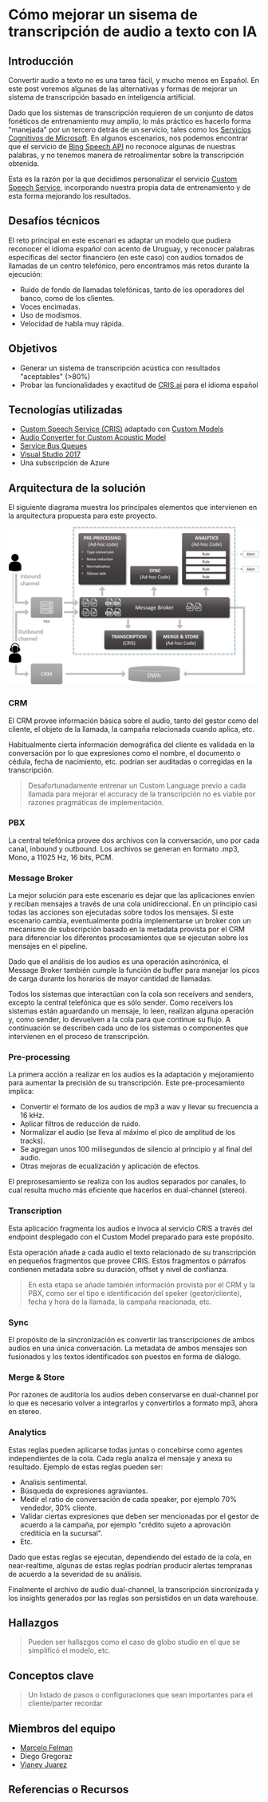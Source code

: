 # Cómo mejorar un sisema de transcripción de audio a texto con IA

## Introducción

Convertir audio a texto no es una tarea fácil, y mucho menos en Español. En este post veremos algunas de las alternativas y formas de mejorar un sistema de transcripción basado en inteligencia artificial.

Dado que los sistemas de transcripción requieren de un conjunto de datos fonéticos de entrenamiento muy amplio, lo más práctico es hacerlo forma "manejada" por un tercero detrás de un servicio, tales como los [Servicios Cognitivos de Microsoft](https://azure.microsoft.com/es-mx/services/cognitive-services/). En algunos escenarios, nos podemos encontrar que el servicio de [Bing Speech API](https://azure.microsoft.com/es-mx/services/cognitive-services/speech/) no reconoce algunas de nuestras palabras, y no tenemos manera de retroalimentar sobre la transcripción obtenida.

Esta es la razón por la que decidimos personalizar el servicio [Custom Speech Service](https://azure.microsoft.com/es-mx/services/cognitive-services/custom-speech-service/), incorporando nuestra propia data de entrenamiento y de esta forma mejorando los resultados.

## Desafíos técnicos

El reto principal en este escenari es adaptar un modelo que pudiera reconocer el idioma español con acento de Uruguay, y reconocer palabras específicas del sector financiero (en este caso) con audios tomados de llamadas de un centro telefónico, pero encontramos más retos durante la ejecución:

* Ruido de fondo de llamadas telefónicas, tanto de los operadores del banco, como de los clientes.
* Voces encimadas.
* Uso de modismos.
* Velocidad de habla muy rápida.

## Objetivos

* Generar un sistema de transcripción acústica con resultados "aceptables" (>80%)
* Probar las funcionalidades y exactitud de [CRIS.ai](http://cris.ai) para el idioma español

## Tecnologías utilizadas

- [Custom Speech Service (CRIS)](https://cris.ai/) adaptado con [Custom Models](https://azure.microsoft.com/en-us/services/cognitive-services/custom-speech-service/)
- [Audio Converter for Custom Acoustic Model](https://github.com/vianeyja/AudioConverter)
- [Service Bus Queues](https://docs.microsoft.com/en-us/azure/service-bus-messaging/service-bus-dotnet-get-started-with-queues)
- [Visual Studio 2017](http://www.visualstudio.com/vs)
- Una subscripción de Azure

## Arquitectura de la solución

El siguiente diagrama muestra los principales elementos que intervienen en la arquitectura propuesta para este proyecto.

![Arquitectura general](https://github.com/dgregoraz/case-studies/blob/master/images/cs-1/architecture.png?raw=true)

### CRM

El CRM provee información básica sobre el audio, tanto del gestor como del cliente, el objeto de la llamada, la campaña relacionada cuando aplica, etc.

Habitualmente cierta información demográfica del cliente es validada en la conversación por lo que expresiones como el nombre, el documento o cédula, fecha de nacimiento, etc. podrían ser auditadas o corregidas en la transcripción.

>Desafortunadamente entrenar un Custom Language previo a cada llamada para mejorar el accuracy de la transcripción no es viable por razones pragmáticas de implementación.

### PBX

La central telefónica provee dos archivos con la conversación, uno por cada canal, inbound y outbound. Los archivos se generan en formato .mp3, Mono, a 11025 Hz, 16 bits, PCM.

### Message Broker

La mejor solución para este escenario es dejar que las aplicaciones envíen y reciban mensajes a través de una cola unidireccional. En un principio casi todas las acciones son ejecutadas sobre todos los mensajes. Si este escenario cambia, eventualmente podría implementarse un broker con un mecanismo de subscripción basado en la metadata provista por el CRM para diferenciar los diferentes procesamientos que se ejecutan sobre los mensajes en el pipeline.

Dado que el análisis de los audios es una operación asincrónica, el Message Broker también cumple la función de buffer para manejar los picos de carga durante los horarios de mayor cantidad de llamadas.

Todos los sistemas que interactúan con la cola son receivers and senders, excepto la central telefónica que es sólo sender. Como receivers los sistemas están aguardando un mensaje, lo leen, realizan alguna operación y, como sender, lo devuelven a la cola para que continue su flujo. A continuación se describen cada uno de los sistemas o componentes que intervienen en el proceso de transcripción.

### Pre-processing

La primera acción a realizar en los audios es la adaptación y mejoramiento para aumentar la precisión de su transcripción.  Este pre-procesamiento implica:

- Convertir el formato de los audios de mp3 a wav y llevar su frecuencia a 16 kHz.
- Aplicar filtros de reducción de ruido.
- Normalizar el audio (se lleva al máximo el pico de amplitud de los tracks).
- Se agregan unos 100 milisegundos de silencio al principio y al final del audio.
- Otras mejoras de ecualización y aplicación de efectos.

El preprosesamiento se realiza con los audios separados por canales, lo cual resulta mucho más eficiente que hacerlos en dual-channel (stereo).

### Transcription

Esta aplicación fragmenta los audios e invoca al servicio CRIS a través del endpoint desplegado con el Custom Model preparado para este propósito.

Esta operación añade a cada audio el texto relacionado de su transcripción en pequeños fragmentos que provee CRIS. Estos fragmentos o párrafos contienen metadata sobre su duración, offset y nivel de confianza.

>En esta etapa se añade también información provista por el CRM y la PBX, como ser el tipo e identificación del speker (gestor/cliente), fecha y hora de la llamada, la campaña reacionada, etc.

### Sync

El propósito de la sincronización es convertir las transcripciones de ambos audios en una única conversación. La metadata de ambos mensajes son fusionados y los textos identificados son puestos en forma de diálogo.

### Merge & Store

Por razones de auditoría los audios deben conservarse en dual-channel por lo que es necesario volver a integrarlos y convertirlos a formato mp3, ahora en stereo.

### Analytics

Estas reglas pueden aplicarse todas juntas o concebirse como agentes independientes de la cola. Cada regla analiza el mensaje y anexa su resultado. Ejemplo de estas reglas pueden ser:

- Analisis sentimental.
- Búsqueda de expresiones agraviantes.
- Medir el ratio de conversación de cada speaker, por ejemplo 70% vendedor, 30% cliente.
- Validar ciertas expresiones que deben ser mencionadas por el gestor de acuerdo a la campaña, por ejemplo "crédito sujeto a aprovación crediticia en la sucursal".
- Etc.

Dado que estas reglas se ejecutan, dependiendo del estado de la cola, en near-realtime, algunas de estas reglas podrían producir alertas tempranas de acuerdo a la severidad de su análisis.

Finalmente el archivo de audio dual-channel, la transcripción sincronizada y los insights generados por las reglas son persistidos en un data warehouse.

## Hallazgos

> Pueden ser hallazgos como el caso de globo studio en el que se simplificó el modelo, etc.

## Conceptos clave

> Un listado de pasos o configuraciones que sean importantes para el cliente/parter recordar

## Miembros del equipo

* [Marcelo Felman](https://github.com/marcelofelman/)
* Diego Gregoraz
* [Vianey Juarez](https://github.com/vianeysitaa)

## Referencias o Recursos
